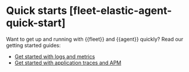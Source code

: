 # Quick starts [fleet-elastic-agent-quick-start]

Want to get up and running with {{fleet}} and {{agent}} quickly? Read our getting started guides:

* [Get started with logs and metrics](../../../solutions/observability/infra-and-hosts/get-started-with-system-metrics.md)
* [Get started with application traces and APM](https://www.elastic.co/guide/en/observability/current/ingest-traces.html)

